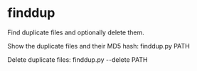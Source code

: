 # finddup
Find duplicate files and optionally delete them.

Show the duplicate files and their MD5 hash:
finddup.py PATH

Delete duplicate files:
finddup.py --delete PATH

